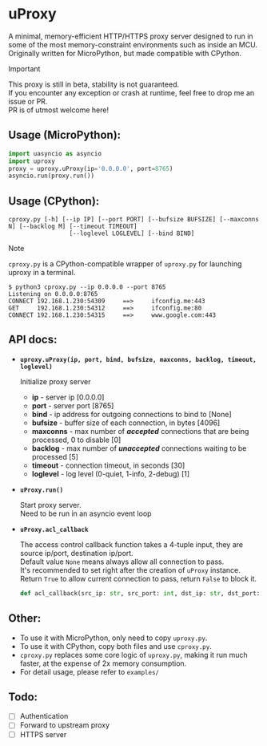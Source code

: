 # uProxy
A minimal, memory-efficient HTTP/HTTPS proxy server designed to run in some of the most memory-constraint environments such as inside an MCU.\
Originally written for MicroPython, but made compatible with CPython.

> [!IMPORTANT]
> This proxy is still in beta, stability is not guaranteed.\
> If you encounter any exception or crash at runtime, feel free to drop me an issue or PR.\
> PR is of utmost welcome here!

## Usage (MicroPython):

```py
import uasyncio as asyncio
import uproxy
proxy = uproxy.uProxy(ip='0.0.0.0', port=8765)
asyncio.run(proxy.run())
```

## Usage (CPython):

```
cproxy.py [-h] [--ip IP] [--port PORT] [--bufsize BUFSIZE] [--maxconns N] [--backlog M] [--timeout TIMEOUT]
                 [--loglevel LOGLEVEL] [--bind BIND]
```

> [!NOTE]
> `cproxy.py` is a CPython-compatible wrapper of `uproxy.py` for launching uproxy in a terminal.


```console
$ python3 cproxy.py --ip 0.0.0.0 --port 8765
Listening on 0.0.0.0:8765
CONNECT 192.168.1.230:54309     ==>     ifconfig.me:443
GET     192.168.1.230:54312     ==>     ifconfig.me:80
CONNECT 192.168.1.230:54315     ==>     www.google.com:443
```

## API docs:

* **`uproxy.uProxy(ip, port, bind, bufsize, maxconns, backlog, timeout, loglevel)`**

  Initialize proxy server

  * **ip** - server ip [0.0.0.0]
  * **port** - server port [8765]
  * **bind** - ip address for outgoing connections to bind to [None]
  * **bufsize** - buffer size of each connection, in bytes [4096]
  * **maxconns** - max number of ***accepted*** connections that are being processed, 0 to disable [0]
  * **backlog** - max number of ***unaccepted*** connections waiting to be processed [5]
  * **timeout** - connection timeout, in seconds [30]
  * **loglevel** - log level (0-quiet, 1-info, 2-debug) [1]

* **`uProxy.run()`**

  Start proxy server.\
  Need to be run in an asyncio event loop

* **`uProxy.acl_callback`**

  The access control callback function takes a 4-tuple input, they are source ip/port, destination ip/port.\
  Default value `None` means always allow all connection to pass.\
  It's recommended to set right after the creation of `uProxy` instance.\
  Return `True` to allow current connection to pass, return `False` to block it.
  ```py
  def acl_callback(src_ip: str, src_port: int, dst_ip: str, dst_port: int) -> bool
  ```

## Other:

+ To use it with MicroPython, only need to copy `uproxy.py`.
+ To use it with CPython, copy both files and use `cproxy.py`.
+ `cproxy.py` replaces some core logic of `uproxy.py`, making it run much faster, at the expense of 2x memory consumption.
+ For detail usage, please refer to `examples/`
  
## Todo:
- [ ] Authentication
- [ ] Forward to upstream proxy
- [ ] HTTPS server
